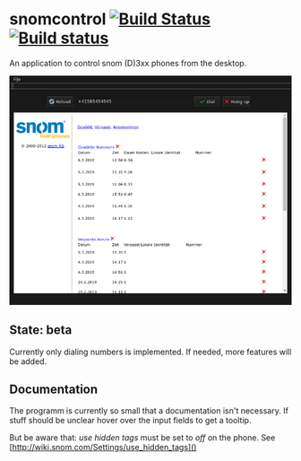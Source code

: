 # snomcontrol [![Build Status](https://travis-ci.org/ballessay/snomcontrol.svg?branch=master)](https://travis-ci.org/ballessay/snomcontrol) [![Build status](https://ci.appveyor.com/api/projects/status/0u5a25r87miv002k?svg=true)](https://ci.appveyor.com/project/ballessay/snomcontrol) 

An application to control snom (D)3xx phones from the desktop.

![Screenshot](https://raw.githubusercontent.com/ballessay/snomcontrol/master/resources/screenshot.png)


## State: beta

Currently only dialing numbers is implemented. If needed, more features will be added.


## Documentation

The programm is currently so small that a documentation isn't necessary. If
stuff should be unclear hover over the input fields to get a tooltip.

But be aware that: *use hidden tags* must be set to *off* on the phone. See
[http://wiki.snom.com/Settings/use_hidden_tags]()


